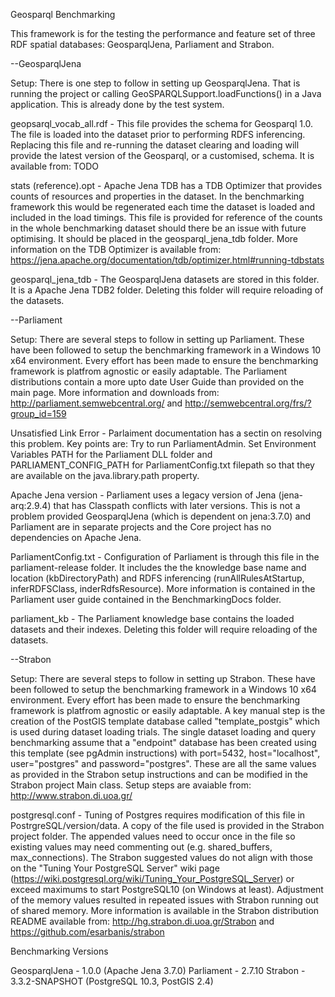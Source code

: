 Geosparql Benchmarking

This framework is for the testing the performance and feature set of three RDF spatial databases: GeosparqlJena, Parliament and Strabon.

--GeosparqlJena

Setup: There is one step to follow in setting up GeosparqlJena. That is running the project or calling GeoSPARQLSupport.loadFunctions() in a Java application. This is already done by the test system.

geopsarql_vocab_all.rdf - This file provides the schema for Geosparql 1.0. The file is loaded into the dataset prior to performing RDFS inferencing. Replacing this file and re-running the dataset clearing and loading will provide the latest version of the Geosparql, or a customised, schema. It is available from: TODO

stats (reference).opt - Apache Jena TDB has a TDB Optimizer that provides counts of resources and properties in the dataset. In the benchmarking framework this would be regenerated each time the dataset is loaded and included in the load timings. This file is provided for reference of the counts in the whole benchmarking dataset should there be an issue with future optimising. It should be placed in the geosparql_jena_tdb folder. More information on the TDB Optimizer is available from: https://jena.apache.org/documentation/tdb/optimizer.html#running-tdbstats

geosparql_jena_tdb - The GeosparqlJena datasets are stored in this folder. It is a Apache Jena TDB2 folder. Deleting this folder will require reloading of the datasets.

--Parliament

Setup: There are several steps to follow in setting up Parliament. These have been followed to setup the benchmarking framework in a Windows 10 x64 environment. Every effort has been made to ensure the benchmarking framework is platfrom agnostic or easily adaptable. The Parliament distributions contain a more upto date User Guide than provided on the main page. More information and downloads from: http://parliament.semwebcentral.org/ and http://semwebcentral.org/frs/?group_id=159

Unsatisfied Link Error - Parlaiment documentation has a sectin on resolving this problem. Key points are: Try to run ParliamentAdmin. Set Environment Variables PATH for the Parliament DLL folder and PARLIAMENT_CONFIG_PATH for ParliamentConfig.txt filepath so that they are available on the java.library.path property.

Apache Jena version - Parliament uses a legacy version of Jena (jena-arq:2.9.4) that has Classpath conflicts with later versions. This is not a problem provided GeosparqlJena (which is dependent on jena:3.7.0) and Parliament are in separate projects and the Core project has no dependencies on Apache Jena.

ParliamentConfig.txt - Configuration of Parliament is through this file in the parliament-release folder. It includes the the knowledge base name and location (kbDirectoryPath) and RDFS inferencing (runAllRulesAtStartup, inferRDFSClass, inderRdfsResource). More information is contained in the Parliament user guide contained in the BenchmarkingDocs folder.

parliament_kb - The Parliament knowledge base contains the loaded datasets and their indexes. Deleting this folder will require reloading of the datasets.

--Strabon

Setup: There are several steps to follow in setting up Strabon. These have been followed to setup the benchmarking framework in a Windows 10 x64 environment. Every effort has been made to ensure the benchmarking framework is platfrom agnostic or easily adaptable. A key manual step is the creation of the PostGIS template database called "template_postgis" which is used during dataset loading trials. The single dataset loading and query benchmarking assume that a "endpoint" database has been created using this template (see pgAdmin instructions) with port=5432, host="localhost", user="postgres" and password="postgres". These are all the same values as provided in the Strabon setup instructions and can be modified in the Strabon project Main class. Setup steps are avaiable from: http://www.strabon.di.uoa.gr/

postgresql.conf - Tuning of Postgres requires modification of this file in PostrgreSQL/version/data. A copy of the file used is provided in the Strabon project folder. The appended values need to occur once in the file so existing values may need commenting out (e.g. shared_buffers, max_connections). The Strabon suggested values do not align with those on the "Tuning Your PostgreSQL Server" wiki page (https://wiki.postgresql.org/wiki/Tuning_Your_PostgreSQL_Server) or exceed maximums to start PostgreSQL10 (on Windows at least). Adjustment of the memory values resulted in repeated issues with Strabon running out of shared memory. More information is available in the Strabon distribution README available from: http://hg.strabon.di.uoa.gr/Strabon and https://github.com/esarbanis/strabon


Benchmarking Versions

GeosparqlJena - 1.0.0 (Apache Jena 3.7.0)
Parliament - 2.7.10
Strabon - 3.3.2-SNAPSHOT (PostgreSQL 10.3, PostGIS 2.4) 